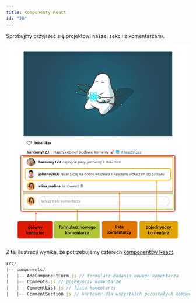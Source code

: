 ```yaml
---
title: Komponenty React
id: "20"
---
```


Spróbujmy przyjrzeć się projektowi naszej sekcji z komentarzami.

![Podział na komponenty](./komponenty-react.png)

Z tej ilustracji wynika, że potrzebujemy czterech <a href="/glossary/komponent/" target="_blank">komponentów React</a>.

```js
src/
|-- components/
|   |-- AddComponentForm.js // formularz dodania nowego komentarza
|   |-- Comments.js // pojedynczy komentarze
|   |-- CommentList.js // lista komentarzy
|   |-- CommentSection.js // kontener dla wszystkich pozostałych komponentów
```
